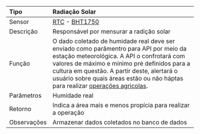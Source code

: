 | Tipo | Radiação Solar |
| :--- | :--- |
| Sensor | [RTC](/rtc.md) - [BHT1750](/bh1750.md) |
| Descrição | Responsável por mensurar a radição solar |
| Função | O dado coletado de humidade real deve ser enviado como parâmentro para API por meio da estação meteorológica. A API o confrotará com valores de máximo e mínimo pré definidos para a cultura em questão. A partir deste, alertará o usuário sobre quais áreas estão ou não háptas para realizar [operações agricolas](/operacoes-mecanizadas.md). |
| Parâmetros | Humidade real |
| Retorno | Indica a área mais e menos propícia para realizar a operação |
| Observações | Armazenar dados coletados no banco de dados |



